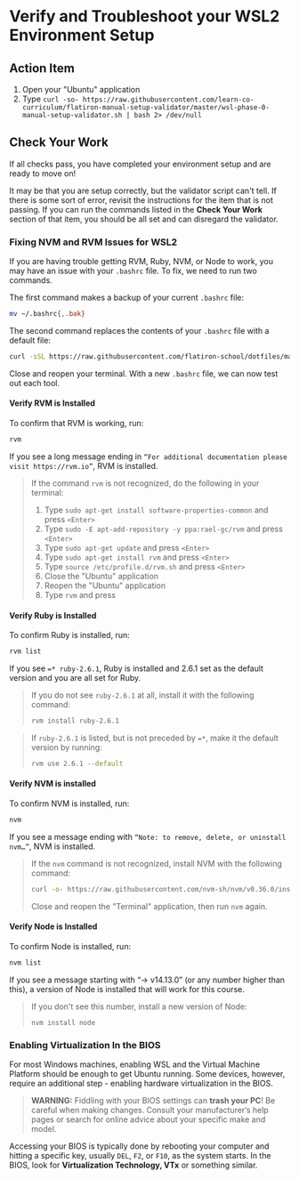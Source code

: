 # Verify and Troubleshoot your WSL2 Environment Setup

## Action Item

1. Open your "Ubuntu" application
2. Type `curl -so- https://raw.githubusercontent.com/learn-co-curriculum/flatiron-manual-setup-validator/master/wsl-phase-0-manual-setup-validator.sh | bash 2> /dev/null`

## Check Your Work

If all checks pass, you have completed your environment setup and are ready to
move on!

It may be that you are setup correctly, but the validator script can't tell.
If there is some sort of error, revisit the instructions for the item that is
not passing. If you can run the commands listed in the **Check Your Work**
section of that item, you should be all set and can disregard the validator.

### Fixing NVM and RVM Issues for WSL2

If you are having trouble getting RVM, Ruby, NVM, or Node to work, you may
have an issue with your `.bashrc` file. To fix, we need to run two commands.

The first command makes a backup of your current `.bashrc` file:

```sh
mv ~/.bashrc{,.bak}
```

The second command replaces the contents of your `.bashrc` file with a default file:

```sh
curl -sSL https://raw.githubusercontent.com/flatiron-school/dotfiles/master/minimal-bashrc > ~/.bashrc
```

Close and reopen your terminal. With a new `.bashrc` file, we can now test out each tool.

#### Verify RVM is Installed

To confirm that RVM is working, run:

```sh
rvm
```

If you see a long message ending in `“For additional documentation please visit https://rvm.io”`, RVM is installed. 

> If the command `rvm` is not recognized, do the following in your terminal:
>
> 1. Type `sudo apt-get install software-properties-common` and press `<Enter>`
> 2. Type `sudo -E apt-add-repository -y ppa:rael-gc/rvm` and press `<Enter>`
> 3. Type `sudo apt-get update` and press `<Enter>`
> 4. Type `sudo apt-get install rvm` and press `<Enter>`
> 5. Type `source /etc/profile.d/rvm.sh` and press `<Enter>`
> 6. Close the "Ubuntu" application
> 7. Reopen the "Ubuntu" application
> 8. Type `rvm` and press <Enter>

#### Verify Ruby is Installed

To confirm Ruby is installed, run:

```sh
rvm list
```

If you see `=* ruby-2.6.1`, Ruby is installed and 2.6.1 set as the default version and you are all set for Ruby.

> If you do not see `ruby-2.6.1` at all, install it with the following command:
> 
> ```sh
> rvm install ruby-2.6.1
> ```

> If `ruby-2.6.1` is listed, but is not preceded by `=*`, make it the default version by running:
> 
> ```sh
> rvm use 2.6.1 --default
> ```

#### Verify NVM is installed

To confirm NVM is installed, run:

```sh
nvm
```

If you see a message ending with `“Note: to remove, delete, or uninstall nvm…”`, NVM is installed. 

> If the `nvm` command is not recognized, install NVM with the following command:
> 
> ```sh
> curl -o- https://raw.githubusercontent.com/nvm-sh/nvm/v0.36.0/install.sh | bash
> ```
>
> Close and reopen the "Terminal" application, then run `nvm` again.

#### Verify Node is Installed

To confirm Node is installed, run:

```sh
nvm list
```

If you see a message starting with “-> v14.13.0” (or any number higher than this), a version of Node is installed that will work for this course. 

> If you don't see this number, install a new version of Node:
> 
> ```
> nvm install node
> ```

### Enabling Virtualization In the BIOS

For most Windows machines, enabling WSL and the Virtual Machine Platform should be enough to
get Ubuntu running. Some devices, however, require an additional step - enabling hardware
virtualization in the BIOS.

> **WARNING:** Fiddling with your BIOS settings can **trash your PC**! Be careful when making
> changes. Consult your manufacturer’s help pages or search for online advice about your
> specific make and model.

Accessing your BIOS is typically done by rebooting your computer and hitting a specific key,
usually `DEL`, `F2`, or `F10`, as the system starts. In the BIOS, look for **Virtualization
Technology, VTx** or something similar.

<!-- ## Troubleshooting

Below are some options to try for specific issues.

### RVM Is Producing Errors or Warnings

1. Close your terminal, reopen it, and try the `rvm list` command.

2. If you see a warning regarding the `PATH`, try running the following
   first:

   ```sh
   rvm use 2.6.1
   rvm --default use 2.6.1
   ```

   Close and reopen the terminal again, and rerun `rvm list`.

3. If RVM is not found when you run `rvm list`, try reinstalling RVM:

    ```sh
    curl -sSL https://get.rvm.io | bash -s stable --ruby --auto-dotfiles
    ```

    You may get an error regarding keys with further
    commands to try, including the following:

    ```sh
    gpg --keyserver hkp://pool.sks-keyservers.net --recv-keys 409B6B1796C275462A1703113804BB82D39DC0E3 7D2BAF1CF37B13E2069D6956105BD0E739499BDB

    or if it fails:

    command curl -sSL https://rvm.io/mpapis.asc | gpg --import -
    command curl -sSL https://rvm.io/pkuczynski.asc | gpg --import -
    ```

   Try each of these, followed by the previous `curl` command to install RVM.

4. If RVM is found but continues to produce errors, try uninstalling with:

   ```sh
   rvm implode
   ```

   This command will remove RVM entirely. Follow the instructions in Step 3 to reinstall RVM.

### `learn whoami` Command Not Found / `learn` Produces `oj.bundle` Error

1. Close your terminal window, reopen it, and try the `learn whoami` command
   again.

2. Run the command `rvm list`. If RVM is not found, follow the steps in the
   previous troubleshooting section on installing RVM. If you see a warning
   regarding `PATH`, try running the following first:

   ```sh
   rvm use 2.6.1
   rvm --default use 2.6.1
   ```

   Then reinstall the Learn gem and test it again with:

   ```sh
   gem install learn-co
   learn whoami
   ```

3. If the `learn` command continues to fail, but RVM is working fine, try
   reinstalling RVM by first using the following command:

   ```sh
   rvm implode
   ```

   Then rerunning the RVM install script:

   ```sh
   curl -sSL https://get.rvm.io | bash -s stable --ruby --auto-dotfiles
   ```

   Once RVM is installed, try reinstalling and testing the `learn-co` gem.

4. If you are still unable to run `learn whoami`, try the following:

   ```sh
   bundle clean --force
   gem install learn-co
   gem install bundler
   ```

   The `bundle clean --force` command will clear out any gems that have already been installed. At the moment,
   you will only need the `learn-co` and `bundler` gems, so this reinstalls
   them.

### `learn` Commands Produce `psych` Gem Errors

This error is typically due to issues in the `~/.learn-config` file. 

1.  Run `code ~/.learn-config`. This file should only have three lines in it, 
    similar to the example below:

    ```sh
    ---
    :learn_directory: "/Users/< username >/Flatiron/code"
    :editor: code
    ```

2.  Check for any typos or extra content. Make sure the `:learn_directory` path
    is valid and has your computer's username after `/Users/`. You can confirm this
    name by running `echo $HOME`. 

3.  Save the `.learn-config` file and try running `learn whoami`.  -->

##
